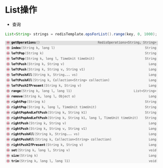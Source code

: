 # List操作

- 查询
```java
List<String> strings = redisTemplate.opsForList().range(key, 0, 1000);

```
![List操作](https://github.com/Leeyuanlong/pict_bank/raw/master/redis/Jedis/List_Operator.jpg)

